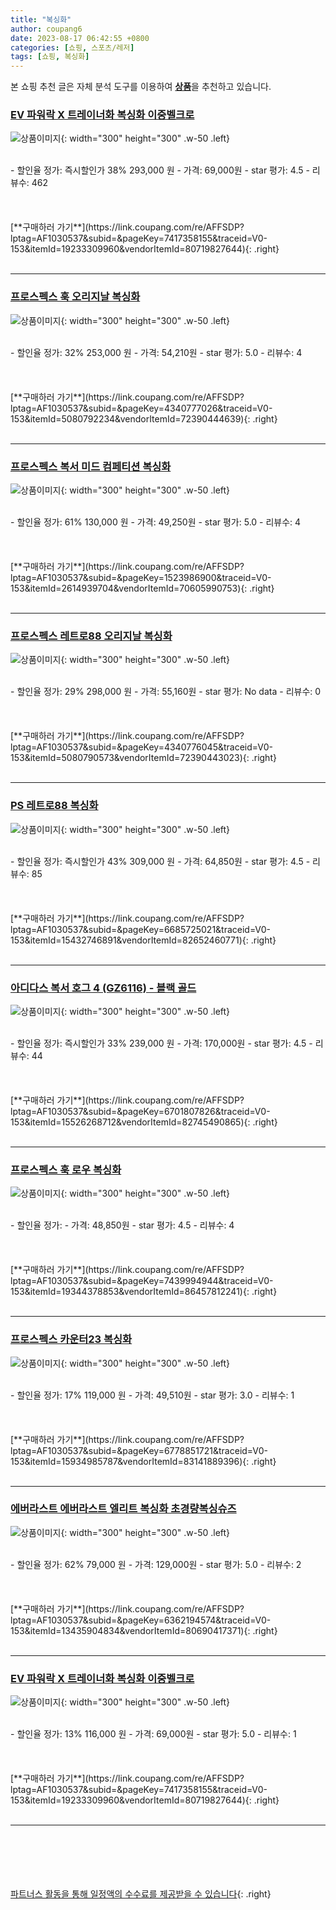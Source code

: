```yaml
---
title: "복싱화"
author: coupang6
date: 2023-08-17 06:42:55 +0800
categories: [쇼핑, 스포츠/레저]
tags: [쇼핑, 복싱화]
---
```


본 쇼핑 추천 글은 자체 분석 도구를 이용하여 [**상품**](https://link.coupang.com/a/bao1ui)을 추천하고 있습니다.

### [EV 파워락 X 트레이너화 복싱화 이중벨크로](https://link.coupang.com/re/AFFSDP?lptag=AF1030537&subid=&pageKey=7417358155&traceid=V0-153&itemId=19233309960&vendorItemId=80719827644)

![상품이미지](https://thumbnail10.coupangcdn.com/thumbnails/remote/230x230ex/image/vendor_inventory/a71e/37a4fd1f9fb1bb1dcaedbcb83e6518f6a68ddd3f9124c2927001beb4409b.jpg){: width="300" height="300" .w-50 .left}


<br>
- 할인율 정가: 즉시할인가 38%  293,000   원
- 가격: 69,000원
- star 평가: 4.5
- 리뷰수: 462
<br>
<br>
<br>
<br>
[**구매하러 가기**](https://link.coupang.com/re/AFFSDP?lptag=AF1030537&subid=&pageKey=7417358155&traceid=V0-153&itemId=19233309960&vendorItemId=80719827644){: .right}
<br>
<br>

---

### [프로스펙스 훅 오리지날 복싱화](https://link.coupang.com/re/AFFSDP?lptag=AF1030537&subid=&pageKey=4340777026&traceid=V0-153&itemId=5080792234&vendorItemId=72390444639)

![상품이미지](https://thumbnail9.coupangcdn.com/thumbnails/remote/230x230ex/image/rs_quotation_api/ax4yawje/1a0fe32e3f324315984e1e0dc2ed4fdd.jpg){: width="300" height="300" .w-50 .left}


<br>
- 할인율 정가: 32%  253,000   원
- 가격: 54,210원
- star 평가: 5.0
- 리뷰수: 4
<br>
<br>
<br>
<br>
[**구매하러 가기**](https://link.coupang.com/re/AFFSDP?lptag=AF1030537&subid=&pageKey=4340777026&traceid=V0-153&itemId=5080792234&vendorItemId=72390444639){: .right}
<br>
<br>

---

### [프로스펙스 복서 미드 컴페티션 복싱화](https://link.coupang.com/re/AFFSDP?lptag=AF1030537&subid=&pageKey=1523986900&traceid=V0-153&itemId=2614939704&vendorItemId=70605990753)

![상품이미지](https://thumbnail10.coupangcdn.com/thumbnails/remote/230x230ex/image/retail/images/2020/04/22/21/5/3a5bcba1-062b-4d9f-9cc0-f5607ef1df9f.jpg){: width="300" height="300" .w-50 .left}


<br>
- 할인율 정가: 61%  130,000   원
- 가격: 49,250원
- star 평가: 5.0
- 리뷰수: 4
<br>
<br>
<br>
<br>
[**구매하러 가기**](https://link.coupang.com/re/AFFSDP?lptag=AF1030537&subid=&pageKey=1523986900&traceid=V0-153&itemId=2614939704&vendorItemId=70605990753){: .right}
<br>
<br>

---

### [프로스펙스 레트로88 오리지날 복싱화](https://link.coupang.com/re/AFFSDP?lptag=AF1030537&subid=&pageKey=4340776045&traceid=V0-153&itemId=5080790573&vendorItemId=72390443023)

![상품이미지](https://thumbnail6.coupangcdn.com/thumbnails/remote/230x230ex/image/rs_quotation_api/wgntdpft/3a4c17ea0e3a40a0a2bec543d33c08dc.jpg){: width="300" height="300" .w-50 .left}


<br>
- 할인율 정가: 29%  298,000   원
- 가격: 55,160원
- star 평가: No data
- 리뷰수: 0
<br>
<br>
<br>
<br>
[**구매하러 가기**](https://link.coupang.com/re/AFFSDP?lptag=AF1030537&subid=&pageKey=4340776045&traceid=V0-153&itemId=5080790573&vendorItemId=72390443023){: .right}
<br>
<br>

---

### [PS 레트로88 복싱화](https://link.coupang.com/re/AFFSDP?lptag=AF1030537&subid=&pageKey=6685725021&traceid=V0-153&itemId=15432746891&vendorItemId=82652460771)

![상품이미지](https://thumbnail10.coupangcdn.com/thumbnails/remote/230x230ex/image/vendor_inventory/5bdf/331111d0e104e5103782da810d56e5b0060526d7f7a28f9f1891940be48d.jpg){: width="300" height="300" .w-50 .left}


<br>
- 할인율 정가: 즉시할인가 43%  309,000   원
- 가격: 64,850원
- star 평가: 4.5
- 리뷰수: 85
<br>
<br>
<br>
<br>
[**구매하러 가기**](https://link.coupang.com/re/AFFSDP?lptag=AF1030537&subid=&pageKey=6685725021&traceid=V0-153&itemId=15432746891&vendorItemId=82652460771){: .right}
<br>
<br>

---

### [아디다스 복서 호그 4 (GZ6116) - 블랙 골드](https://link.coupang.com/re/AFFSDP?lptag=AF1030537&subid=&pageKey=6701807826&traceid=V0-153&itemId=15526268712&vendorItemId=82745490865)

![상품이미지](https://thumbnail8.coupangcdn.com/thumbnails/remote/230x230ex/image/vendor_inventory/4aec/5a9240cf3579000f69604cce2400641e25b336ccdad1179ae5dd76ef1552.jpg){: width="300" height="300" .w-50 .left}


<br>
- 할인율 정가: 즉시할인가 33%  239,000   원
- 가격: 170,000원
- star 평가: 4.5
- 리뷰수: 44
<br>
<br>
<br>
<br>
[**구매하러 가기**](https://link.coupang.com/re/AFFSDP?lptag=AF1030537&subid=&pageKey=6701807826&traceid=V0-153&itemId=15526268712&vendorItemId=82745490865){: .right}
<br>
<br>

---

### [프로스펙스 훅 로우 복싱화](https://link.coupang.com/re/AFFSDP?lptag=AF1030537&subid=&pageKey=7439994944&traceid=V0-153&itemId=19344378853&vendorItemId=86457812241)

![상품이미지](https://thumbnail7.coupangcdn.com/thumbnails/remote/230x230ex/image/retail/images/2023/07/03/13/2/95fadeba-0d7d-46a6-8f17-16dec692e0a2.jpg){: width="300" height="300" .w-50 .left}


<br>
- 할인율 정가: 
- 가격: 48,850원
- star 평가: 4.5
- 리뷰수: 4
<br>
<br>
<br>
<br>
[**구매하러 가기**](https://link.coupang.com/re/AFFSDP?lptag=AF1030537&subid=&pageKey=7439994944&traceid=V0-153&itemId=19344378853&vendorItemId=86457812241){: .right}
<br>
<br>

---

### [프로스펙스 카운터23 복싱화](https://link.coupang.com/re/AFFSDP?lptag=AF1030537&subid=&pageKey=6778851721&traceid=V0-153&itemId=15934985787&vendorItemId=83141889396)

![상품이미지](https://thumbnail7.coupangcdn.com/thumbnails/remote/230x230ex/image/rs_quotation_api/7yeothha/bfbd627cb7304285867f64f6c0171686.jpg){: width="300" height="300" .w-50 .left}


<br>
- 할인율 정가: 17%  119,000   원
- 가격: 49,510원
- star 평가: 3.0
- 리뷰수: 1
<br>
<br>
<br>
<br>
[**구매하러 가기**](https://link.coupang.com/re/AFFSDP?lptag=AF1030537&subid=&pageKey=6778851721&traceid=V0-153&itemId=15934985787&vendorItemId=83141889396){: .right}
<br>
<br>

---

### [에버라스트 에버라스트 엘리트 복싱화 초경량복싱슈즈](https://link.coupang.com/re/AFFSDP?lptag=AF1030537&subid=&pageKey=6362194574&traceid=V0-153&itemId=13435904834&vendorItemId=80690417371)

![상품이미지](https://thumbnail6.coupangcdn.com/thumbnails/remote/230x230ex/image/vendor_inventory/6c89/34cf1042bab12f15d43e4ef46e7a21b4f97aaf90bb89532ec555e47153b9.jpg){: width="300" height="300" .w-50 .left}


<br>
- 할인율 정가: 62%  79,000   원
- 가격: 129,000원
- star 평가: 5.0
- 리뷰수: 2
<br>
<br>
<br>
<br>
[**구매하러 가기**](https://link.coupang.com/re/AFFSDP?lptag=AF1030537&subid=&pageKey=6362194574&traceid=V0-153&itemId=13435904834&vendorItemId=80690417371){: .right}
<br>
<br>

---

### [EV 파워락 X 트레이너화 복싱화 이중벨크로](https://link.coupang.com/re/AFFSDP?lptag=AF1030537&subid=&pageKey=7417358155&traceid=V0-153&itemId=19233309960&vendorItemId=80719827644)

![상품이미지](https://thumbnail10.coupangcdn.com/thumbnails/remote/230x230ex/image/vendor_inventory/a71e/37a4fd1f9fb1bb1dcaedbcb83e6518f6a68ddd3f9124c2927001beb4409b.jpg){: width="300" height="300" .w-50 .left}


<br>
- 할인율 정가: 13%  116,000   원
- 가격: 69,000원
- star 평가: 5.0
- 리뷰수: 1
<br>
<br>
<br>
<br>
[**구매하러 가기**](https://link.coupang.com/re/AFFSDP?lptag=AF1030537&subid=&pageKey=7417358155&traceid=V0-153&itemId=19233309960&vendorItemId=80719827644){: .right}
<br>
<br>

---
<br><br><br><br><br> [파트너스 활동을 통해 일정액의 수수료를 제공받을 수 있습니다](https://link.coupang.com/a/bao1ui){: .right}